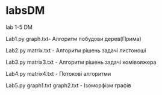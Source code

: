 # labsDM
lab 1-5 DM

Lab1.py graph.txt- Алгоритм побудови дерев(Прима)

Lab2.py matrix.txt - Алгоритм рішень задачі листоноші

Lab3.py matrix3.txt - Алгоритм рішень задачі комівояжера

Lab4.py matrix4.txt - Потокові алгоритми

Lab5.py graph1.txt graph2.txt - Ізоморфізм графів
